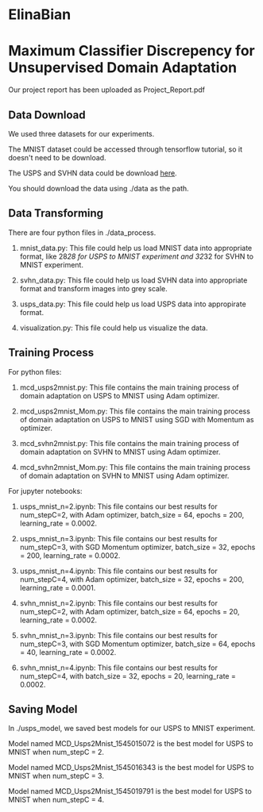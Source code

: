 # ElinaBian

Maximum Classifier Discrepency for Unsupervised Domain Adaptation
===========

Our project report has been uploaded as Project_Report.pdf

Data Download
-----------

We used three datasets for our experiments. 

The MNIST dataset could be accessed through tensorflow tutorial, so it doesn't need to be download.

The USPS and SVHN data could be download [here](https://drive.google.com/file/d/1x3jVXOU0iQ0Wbli7ZeqD7ijjxFL9z3Y-/view?usp=sharing).

You should download the data using ./data as the path.

Data Transforming
---------------

There are four python files in ./data_process. 

1) mnist_data.py: This file could help us load MNIST data into appropriate format, like 28*28 for USPS to MNIST experiment and 32*32 for SVHN to MNIST experiment.

2) svhn_data.py: This file could help us load SVHN data into appropriate format and transform images into grey scale.

3) usps_data.py: This file could help us load USPS data into appropirate format.

4) visualization.py: This file could help us visualize the data.

Training Process
--------------

For python files:

1) mcd_usps2mnist.py: This file contains the main training process of domain adaptation on USPS to MNIST using Adam optimizer.

2) mcd_usps2mnist_Mom.py: This file contains the main training process of domain adaptation on USPS to MNIST using SGD with Momentum as optimizer.

3) mcd_svhn2mnist.py: This file contains the main training process of domain adaptation on SVHN to MNIST using Adam optimizer.

4) mcd_svhn2mnist_Mom.py: This file contains the main training process of domain adaptation on SVHN to MNIST using Adam optimizer.

For jupyter notebooks:

1) usps_mnist_n=2.ipynb: This file contains our best results for num_stepC=2, with Adam optimizer, batch_size = 64, epochs = 200, learning_rate = 0.0002.

2) usps_mnist_n=3.ipynb: This file contains our best results for num_stepC=3, with SGD Momentum optimizer, batch_size = 32, epochs = 200, learning_rate = 0.0002.

3) usps_mnist_n=4.ipynb: This file contains our best results for num_stepC=4, with Adam optimizer, batch_size = 32, epochs = 200, learning_rate = 0.0001.

4) svhn_mnist_n=2.ipynb: This file contains our best results for num_stepC=2, with Adam optimizer, batch_size = 64, epochs = 20, learning_rate = 0.0002.

5) svhn_mnist_n=3.ipynb: This file contains our best results for num_stepC=3, with SGD Momentum optimizer, batch_size = 64, epochs = 40, learning_rate = 0.0002.

6) svhn_mnist_n=4.ipynb: This file contains our best results for num_stepC=4, with batch_size = 32, epochs = 20, learning_rate = 0.0002.

Saving Model
-----------

In ./usps_model, we saved best models for our USPS to MNIST experiment.

Model named MCD_Usps2Mnist_1545015072 is the best model for USPS to MNIST when num_stepC = 2.

Model named MCD_Usps2Mnist_1545016343 is the best model for USPS to MNIST when num_stepC = 3.

Model named MCD_Usps2Mnist_1545019791 is the best model for USPS to MNIST when num_stepC = 4.

